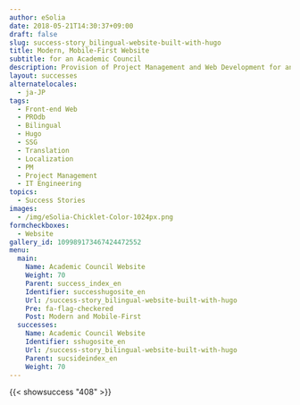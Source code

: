 ```yaml
---
author: eSolia
date: 2018-05-21T14:30:37+09:00
draft: false
slug: success-story_bilingual-website-built-with-hugo
title: Modern, Mobile-First Website
subtitle: for an Academic Council
description: Provision of Project Management and Web Development for an Academic Council, over three phases to create a modern and mobile-friendly website. - from eSolia Inc.
layout: successes
alternatelocales:
  - ja-JP
tags:
  - Front-end Web
  - PROdb
  - Bilingual
  - Hugo
  - SSG
  - Translation
  - Localization
  - PM
  - Project Management
  - IT Engineering
topics:
  - Success Stories
images:  
  - /img/eSolia-Chicklet-Color-1024px.png
formcheckboxes:
  - Website
gallery_id: 109989173467424472552
menu:
  main:
    Name: Academic Council Website
    Weight: 70
    Parent: success_index_en
    Identifier: successhugosite_en
    Url: /success-story_bilingual-website-built-with-hugo
    Pre: fa-flag-checkered
    Post: Modern and Mobile-First
  successes:
    Name: Academic Council Website
    Identifier: sshugosite_en
    Url: /success-story_bilingual-website-built-with-hugo
    Parent: sucsideindex_en
    Weight: 70
---
```


{{< showsuccess "408" >}}
